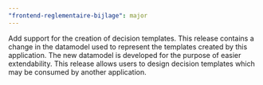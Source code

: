 ```yaml
---
"frontend-reglementaire-bijlage": major
---
```


Add support for the creation of decision templates.
This release contains a change in the datamodel used to represent the templates created by this application. The new datamodel is developed for the purpose of easier extendability.
This release allows users to design decision templates which may be consumed by another application.
